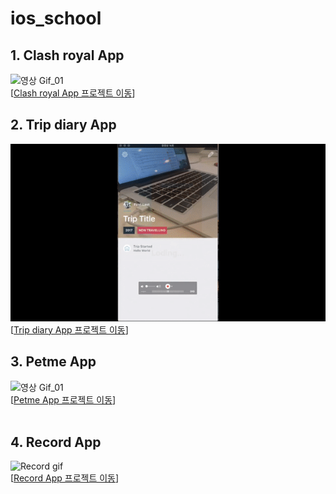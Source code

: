 # ios_school

## 1. Clash royal App
![영상 Gif_01](https://c1.staticflickr.com/1/684/32657036441_e694ddaec1_z.jpg "이미지제목")
<br/>
[[Clash royal App 프로젝트 이동](https://github.com/whalebab86/ios_school/tree/master/Project/ClashRoyale "자판기 프로젝트")]

## 2. Trip diary App
![영상 Gif_01](https://github.com/whalebab86/ios_school/blob/master/etc/trip_diary_01.gif "이미지제목")
<br/>
[[Trip diary App 프로젝트 이동](https://github.com/whalebab86/ios_school/tree/master/Project/CustomTableViewCell "여행다이어리 프로젝트")]

## 3. Petme App
![영상 Gif_01](https://github.com/BaekJinCho/PetmeApp/blob/master/Image/ezgif.com-video-to-gif.gif?raw=true "이미지제목")
<br/>
[[Petme App 프로젝트 이동](https://github.com/BaekJinCho/PetmeApp "펫미 프로젝트")]  
<br/>

## 4. Record App
![Record gif](https://github.com/whalebab86/Record_IOS/blob/master/App_Manual_Document/image/record_cover_01.gif)
<br/>
[[Record App 프로젝트 이동](https://github.com/whalebab86/Record_IOS "Record 프로젝트")]  
<br/>
